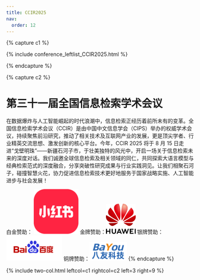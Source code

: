 ```yaml
---
title: CCIR2025
nav:
  order: 12
---
```


{% capture c1 %}

{% include conference_leftlist_CCIR2025.html %}

{% endcapture %}

{% capture c2 %}

# <i class="fas fa-feather-alt"></i>第三十一届全国信息检索学术会议

在数据爆炸与人工智能崛起的时代浪潮中，信息检索正经历着前所未有的变革。全国信息检索学术会议（CCIR）是由中国中文信息学会（CIPS）举办的权威学术会议，持续聚焦前沿研究，推动了相关技术及互联网产业的发展，更是顶尖学者、行业精英交流思想、激发创新的核心平台。今年，CCIR 2025 将于 8 月 15 日走进“戈壁明珠”——新疆石河子市，于壮美独特的风光中，开启一场关于信息检索未来的深度对话。我们诚邀全球信息检索及相关领域的同仁，共同探索大语言模型与经典检索范式的深度融合，分享突破性研究成果与行业实践洞见。让我们相聚石河子，碰撞智慧火花，协力促进信息检索技术更好地服务于国家战略实施、人工智能进步与社会发展！

<p></p>

白金赞助： <img src="./assets/白金赞助-小红书.png" style="width: 120px;"> 金牌赞助：<img src="./assets/金牌赞助-华为.jpg" style="width: 80px;"> 银牌赞助：<img src="./assets/银牌赞助-百度.png" style="width: 150px;"> 铜牌赞助：<img src="./assets/铜牌赞助-八友科技.png" style="width: 100px;">
{% endcapture %}

{% include two-col.html leftcol=c1 rightcol=c2 left=3 right=9 %}
